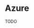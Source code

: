 # Azure

<!--
https://app.pluralsight.com/library/courses/azure-container-service-big-picture/table-of-contents
https://linkedin.com/learning/paths/become-an-azure-developer
https://linkedin.com/learning/paths/become-an-azure-administrator
https://linkedin.com/learning/paths/prepare-for-microsoft-azure-administrator-certification-az-103
https://linkedin.com/learning/paths/stay-ahead-in-azure-development
https://linkedin.com/learning/paths/prepare-for-the-designing-and-implementing-microsoft-devops-solutions-exam-az-400

https://linkedin.com/learning/azure-essential-training-for-developers/azure-for-developers
-->

TODO

<!--
## Interview

https://www.youtube.com/watch?v=0eLRe5SMBPs
-->
